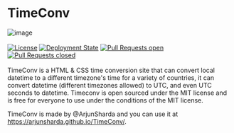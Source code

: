 # TimeConv
![image](https://user-images.githubusercontent.com/77706434/175558715-91e97d26-e843-4160-ae23-1ab2968fa627.png)
<br>
</br>
[![License](https://img.shields.io/github/license/ArjunSharda/TimeConv)](https://github.com/ArjunSharda/TimeConv/blob/main/LICENSE)
[![Deployment State](https://img.shields.io/github/deployments/ArjunSharda/TimeConv/github-pages)](https://github.com/ArjunSharda/TimeConv/deployments/activity_log?environment=github-pages)
[![Pull Requests open](https://img.shields.io/github/issues-pr-raw/ArjunSharda/TimeConv)](https://github.com/ArjunSharda/TimeConv/pulls)
[![Pull Requests closed](https://img.shields.io/github/issues-pr-closed/ArjunSharda/TimeConv)](https://github.com/ArjunSharda/TimeConv/pulls)
<br>
</br>
TimeConv is a HTML & CSS time conversion site that can convert local datetime to a different timezone's time for a variety of countries, it can convert datetime (different timezones allowed) to UTC, and even UTC seconds to datetime.
Timeconv is open sourced under the MIT license and is free for everyone to use under the conditions of the MIT license.

TimeConv is made by @ArjunSharda and you can use it at https://arjunsharda.github.io/TimeConv/.
